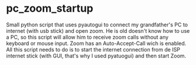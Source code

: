 # pc_zoom_startup
Small python script that uses pyautogui to connect my grandfather's PC to internet (with usb stick) and open zoom. He is old doesn't know how to use a PC, so this script will allow him to receive zoom calls without any keyboard or mouse input.
Zoom has an Auto-Accept-Call wich is enabled. All this script needs to do is to start the internet connection from de ISP internet stick (with GUI, that's why I used pyatuogui) and then start Zoom.

